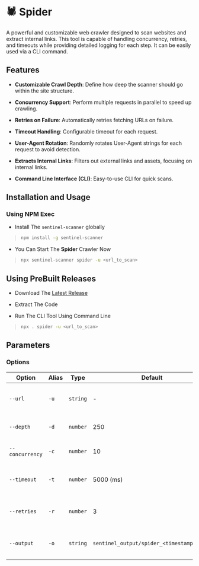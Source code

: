 # 🕷️ Spider

A powerful and customizable web crawler designed to scan websites and extract internal links. This tool is capable of handling concurrency, retries, and timeouts while providing detailed logging for each step. It can be easily used via a CLI command.

## Features
- **Customizable Crawl Depth**: Define how deep the scanner should go within the site structure.

- **Concurrency Support**: Perform multiple requests in parallel to speed up crawling.

- **Retries on Failure**: Automatically retries fetching URLs on failure.

- **Timeout Handling**: Configurable timeout for each request.

- **User-Agent Rotation**: Randomly rotates User-Agent strings for each request to avoid detection.

- **Extracts Internal Links**: Filters out external links and assets, focusing on internal links.

- **Command Line Interface (CLI)**: Easy-to-use CLI for quick scans.


## Installation and Usage

### Using NPM Exec

- Install The `sentinel-scanner` globally
> ```bash
> npm install -g sentinel-scanner
> ```

- You Can Start The **Spider** Crawler Now
> ```bash
> npx sentinel-scanner spider -u <url_to_scan>
> ```

## Using PreBuilt Releases

- Download The [Latest Release](https://github.com/RebackkHQ/webapp-scanner/releases/latest)

- Extract The Code

- Run The CLI Tool Using Command Line
> ```bash
> npx . spider -u <url_to_scan>
> ```

## Parameters

### Options

| Option           | Alias | Type     | Default          | Description                               |
|------------------|-------|----------|------------------|-------------------------------------------|
| `--url`          | `-u`  | `string` | -                | The URL of the website to scan (**required**). |
| `--depth`        | `-d`  | `number` | 250              | Maximum depth to crawl.                   |
| `--concurrency`  | `-c`  | `number` | 10               | Number of concurrent requests.           |
| `--timeout`      | `-t`  | `number` | 5000 (ms)        | Timeout for each request in milliseconds. |
| `--retries`      | `-r`  | `number` | 3                | Number of retries for each request.       |
| `--output`       | `-o`  | `string` | `sentinel_output/spider_<timestamp>.json` | Output file to save results in JSON format. |